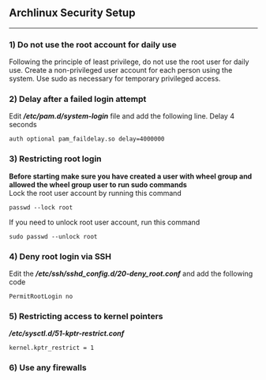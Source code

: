 ## Archlinux Security Setup
-----------------------
### 1) Do not use the root account for daily use
Following the principle of least privilege, do not use the root user for daily use. Create a non-privileged user account for each person using the system. Use sudo as necessary for temporary privileged access.
### 2) Delay after a failed login attempt
Edit __*/etc/pam.d/system-login*__ file and add the following line. Delay 4 seconds
```
auth optional pam_faildelay.so delay=4000000
```
### 3) Restricting root login
__Before starting make sure you have created a user with wheel group and allowed the wheel group user to run sudo commands__\
Lock the root user account by running this command
```
passwd --lock root
```
If you need to unlock root user account, run this command
```
sudo passwd --unlock root
```
### 4) Deny root login via SSH
Edit the __*/etc/ssh/sshd_config.d/20-deny_root.conf*__ and add the following code 
```
PermitRootLogin no
```

### 5) Restricting access to kernel pointers
__*/etc/sysctl.d/51-kptr-restrict.conf*__
```
kernel.kptr_restrict = 1
```
### 6) Use any firewalls